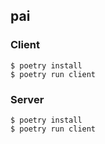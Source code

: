 ## pai

### Client

```
$ poetry install
$ poetry run client
```

### Server

```
$ poetry install
$ poetry run client
```
